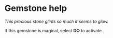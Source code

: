 # Gemstone help

*This precious stone glints so much it seems to glow.*

If this gemstone is magical, select **DO** to activate.